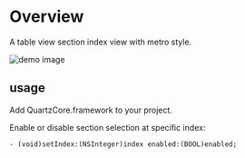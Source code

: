 Overview
========
A table view section index view with metro style.

![demo image](http://pic.yupoo.com/jesse0628/C7S8RqgC/medish.jpg)


usage
------
Add QuartzCore.framework to your project.

Enable or disable section selection at specific index:

	- (void)setIndex:(NSInteger)index enabled:(BOOL)enabled;
